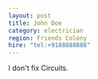 ```yaml
---
layout: post
title: John Doe
category: electrician
region: Friends Colony
hire: "tel:+9188888888"
---
```


I don't fix Circuits.

